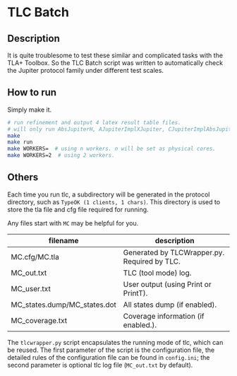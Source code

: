 # TLC Batch

## Description
It is quite troublesome to test these similar and complicated tasks with the TLA+ Toolbox.
So the TLC Batch script was written to automatically check the Jupiter protocol family under different test scales.

## How to run
Simply make it.
```bash
# run refinement and output 4 latex result table files.
# will only run AbsJupiterH, AJupiterImplXJupiter, CJupiterImplAbsJupiter and XJupiterImplCJupiter.
make
make run
make WORKERS=  # using n workers. n will be set as physical cores.
make WORKERS=2  # using 2 workers.
```

## Others
Each time you run tlc, a subdirectory will be generated in the protocol directory,
such as `TypeOK (1 clients, 1 chars)`. This directory is used to store the tla file and cfg file required for running.

Any files start with `MC` may be helpful for you.

| filename                     | description                                  |
|------------------------------|----------------------------------------------|
| MC.cfg/MC.tla                | Generated by TLCWrapper.py. Required by TLC. |
| MC_out.txt                   | TLC (tool mode) log.                         |
| MC_user.txt                  | User output (using Print or PrintT).         |
| MC_states.dump/MC_states.dot | All states dump (if enabled).                |
| MC_coverage.txt              | Coverage information (if enabled.).          |

The `tlcwrapper.py` script encapsulates the running mode of tlc, which can be reused.
The first parameter of the script is the configuration file, the detailed rules of the configuration file can be found 
in `config.ini`; the second parameter is optional tlc log file (`MC_out.txt` by default).
